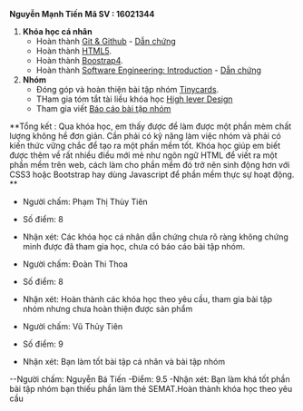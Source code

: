 ﻿**Nguyễn Mạnh Tiến**
**Mã SV : 16021344**

1. **Khóa học cá nhân**
	- Hoàn thành [Git & Github](https://classroom.udacity.com/courses/ud775) - [Dẫn chứng](https://github.com/truonganhhoang/INT2208-2-2018/blob/master/NguyenManhTien16021344/git-github.jpg)
	- Hoàn thành [HTML5](https://www.coursera.org/learn/html).
	- Hoàn thành [Boostrap4](https://www.w3schools.com/bootstrap4/default.asp).
	- Hoàn thành [Software Engineering: Introduction](https://courses.edx.org/courses/course-v1:UBCx+SoftEng1x+1T2018/course/) - [Dẫn chứng](https://github.com/truonganhhoang/INT2208-2-2018/tree/master/NguyenManhTien16021344)
2. **Nhóm**
	- Đóng góp và hoàn thiện bài tập nhóm [Tinycards](https://github.com/HerraMonsters/INT2208-2-2018/tree/master/NguyenManhTien16021344/Tinycards).
	- THam gia tóm tắt tài liều khóa học [High lever Design](https://docs.google.com/document/d/1a4i_31R8WBUAnF91syr1FwBpKoAiTY6rEJt1xWjb74M/)
	- Tham gia viết [Báo cáo bài tập nhóm](https://docs.google.com/document/d/1UdkkluUVnnC4wToDBs4sCzoC039qEqEPDnE6aYhH0A0/edit)

**Tổng kết : Qua khóa học, em thấy được để làm được một phần mèm chất lượng không hề đơn giản. Cần phải có kỹ năng làm việc nhóm và phải có kiến thức vững chắc để tạo ra một phần mềm tốt. Khóa học giúp em biết được thêm về rất nhiều điều mới mẻ như ngôn ngữ  HTML để viết ra một phần mềm trên web, cách làm cho phần mềm đó trở nên sinh động hơn với CSS3 hoặc Bootstrap hay dùng Javascript để phần mềm thực sự hoạt động. **

- Người chấm: Phạm Thị Thùy Tiên
- Số điểm: 8
- Nhận xét: Các khóa học cá nhân dẫn chứng chưa rõ ràng không chứng minh được đã tham gia học, chưa có báo cáo bài tập nhóm.

- Người chấm: Đoàn Thi Thoa
- Số điểm: 8
- Nhận xét: Hoàn thành các khóa học theo yêu cầu, tham gia bài tập nhóm nhưng chưa hoàn thiện được sản phẩm

- Người chấm: Vũ Thủy Tiên
- Số điểm: 9
- Nhận xét: Bạn làm tốt bài tập cá nhân và bài tập nhóm 

--Người chấm: Nguyễn Bá Tiến
-Điểm: 9.5
-Nhận xét:  Bạn làm khá tốt phần bài tập nhóm bạn thiếu phần làm thẻ SEMAT.Hoàn thành khóa học theo yêu cầu


